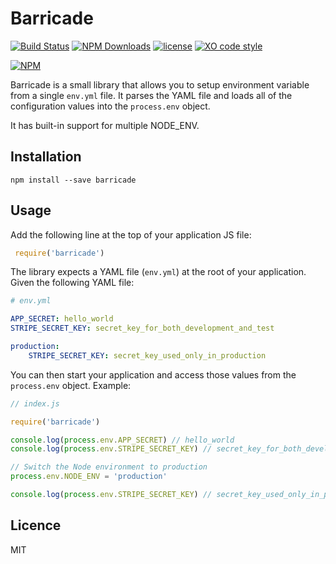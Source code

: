 # Barricade

[![Build Status](https://travis-ci.org/saidM/barricade.svg?branch=master)](https://travis-ci.org/saidM/barricade) [![NPM Downloads](https://img.shields.io/npm/dt/barricade.svg)](https://www.npmjs.com/package/barricade) [![license](https://img.shields.io/github/license/mashape/apistatus.svg)](https://github.com/saidM/barricade) [![XO code style](https://img.shields.io/badge/code_style-XO-5ed9c7.svg)](https://github.com/saidM/barricade)

[![NPM](https://nodei.co/npm/barricade.png?downloads=true)](https://nodei.co/npm/barricade)

Barricade is a small library that allows you to setup environment variable from a single `env.yml` file. It parses the YAML file and loads all of the configuration values into the `process.env` object.

It has built-in support for multiple NODE_ENV.

## Installation

    npm install --save barricade

## Usage

Add the following line at the top of your application JS file:

```javascript
 require('barricade')
 ```
 
The library expects a YAML file (`env.yml`) at the root of your application. Given the following YAML file:

```yaml
# env.yml

APP_SECRET: hello_world
STRIPE_SECRET_KEY: secret_key_for_both_development_and_test

production:
    STRIPE_SECRET_KEY: secret_key_used_only_in_production
````

You can then start your application and access those values from the `process.env` object. Example:

```javascript
// index.js

require('barricade')

console.log(process.env.APP_SECRET) // hello_world
console.log(process.env.STRIPE_SECRET_KEY) // secret_key_for_both_development_and_test

// Switch the Node environment to production
process.env.NODE_ENV = 'production'

console.log(process.env.STRIPE_SECRET_KEY) // secret_key_used_only_in_production
```

## Licence

MIT
